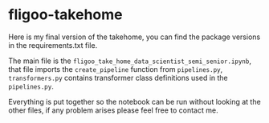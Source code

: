 # fligoo-takehome

Here is my final version of the takehome, you can find the package versions in the requirements.txt file.

The main file is the `fligoo_take_home_data_scientist_semi_senior.ipynb`, that file imports the `create_pipeline` function from `pipelines.py`, `transformers.py` contains transformer class definitions used in the `pipelines.py`.

Everything is put together so the notebook can be run without looking at the other files, if any problem arises please feel free to contact me.
